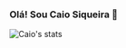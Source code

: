 ### Olá! Sou Caio Siqueira 🤙

![Caio's stats](https://github-readme-stats.vercel.app/api?username=CaiocSiqueira&theme=tokyonight&show_icons=true)
<!---
CaiocSiqueira/CaiocSiqueira is a ✨ special ✨ repository because its `README.md` (this file) appears on your GitHub profile.
You can click the Preview link to take a look at your changes.
--->
